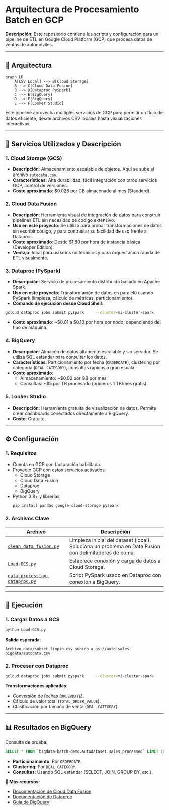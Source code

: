 # **Arquitectura de Procesamiento Batch en GCP**  

**Descripción**: Este repositorio contiene los scripts y configuración para un pipeline de ETL en Google Cloud Platform (GCP) que procesa datos de ventas de automóviles.  

---

## **📌 Arquitectura**  
```mermaid
graph LR
    A[CSV Local] --> B[Cloud Storage]
    B --> C[Cloud Data Fusion]
    B --> D[Dataproc PySpark]
    C --> E[BigQuery]
    D --> E[BigQuery]
    E --> F[Looker Studio]
```

Este pipeline aprovecha múltiples servicios de GCP para permitir un flujo de datos eficiente, desde archivos CSV locales hasta visualizaciones interactivas.  

---

## **🧰 Servicios Utilizados y Descripción**  

### **1. Cloud Storage (GCS)**  
- **Descripción**: Almacenamiento escalable de objetos. Aquí se sube el archivo `autodata.csv`.  
- **Características**: Alta durabilidad, fácil integración con otros servicios GCP, control de versiones.  
- **Costo aproximado**: $0.026 por GB almacenado al mes (Standard).  

### **2. Cloud Data Fusion**  
- **Descripción**: Herramienta visual de integración de datos para construir pipelines ETL sin necesidad de código extensivo.  
- **Uso en este proyecto**: Se utilizó para probar transformaciones de datos sin escribir código, y para contrastar su facilidad de uso frente a Dataproc.  
- **Costo aproximado**: Desde $1.80 por hora de instancia básica (Developer Edition).  
- **Ventaja**: Ideal para usuarios no técnicos y para orquestación rápida de ETL visualmente.  

### **3. Dataproc (PySpark)**  
- **Descripción**: Servicio de procesamiento distribuido basado en Apache Spark.  
- **Uso en este proyecto**: Transformación de datos en paralelo usando PySpark (limpieza, cálculo de métricas, particionamiento).  
- **Comando de ejecución desde Cloud Shell**:  
```bash
gcloud dataproc jobs submit pyspark     --cluster=mi-cluster-spark     --region=us-central1     --jars=gs://spark-lib/bigquery/spark-bigquery-with-dependencies_2.12-0.36.1.jar     --properties=spark.submit.deployMode=cluster     --service-account=dataproc-service-account@bigdata-batch-demo.iam.gserviceaccount.com     gs://auto-sales-bigdata/scripts/data_processing-dataproc.py
```
- **Costo aproximado**: ~$0.01 a $0.10 por hora por nodo, dependiendo del tipo de máquina.  

### **4. BigQuery**  
- **Descripción**: Almacén de datos altamente escalable y sin servidor. Se utiliza SQL estándar para consultar los datos.  
- **Características**: Particionamiento por fecha (`ORDERDATE`), clustering por categoría (`DEAL_CATEGORY`), consultas rápidas a gran escala.  
- **Costo aproximado**:  
  - Almacenamiento: ~$0.02 por GB por mes.  
  - Consultas: ~$5 por TB procesado (primeros 1 TB/mes gratis).  

### **5. Looker Studio**  
- **Descripción**: Herramienta gratuita de visualización de datos. Permite crear dashboards conectados directamente a BigQuery.  
- **Costo**: Gratuito.  

---

## **⚙️ Configuración**  

### **1. Requisitos**  
- Cuenta en GCP con facturación habilitada.  
- Proyecto GCP con estos servicios activados:  
  - Cloud Storage  
  - Cloud Data Fusion  
  - Dataproc  
  - BigQuery  
- Python 3.8+ y librerías:  
  ```bash
  pip install pandas google-cloud-storage pyspark
  ```

### **2. Archivos Clave**  
| Archivo | Descripción |  
|---------|-------------|  
| [`clean_data_fusion.py`](./clean_data_fusion.py) | Limpieza inicial del dataset (local). Soluciona un problema en Data Fusion con delimitadores de coma. |  
| [`Load-GCS.py`](./Load-GCS.py) | Establece conexión y carga de datos a Cloud Storage. |  
| [`data_processing-dataproc.py`](./data_processing-dataproc.py) | Script PySpark usado en Dataproc con conexión a BigQuery. |  

---

## **🚀 Ejecución**  

### **1. Cargar Datos a GCS**  
```bash
python Load-GCS.py
```
**Salida esperada**:  
```
Archivo data/subset_limpio.csv subido a gs://auto-sales-bigdata/autodata.csv
```

### **2. Procesar con Dataproc**  
```bash
gcloud dataproc jobs submit pyspark     --cluster=mi-cluster-spark     --region=us-central1     --jars=gs://spark-lib/bigquery/spark-bigquery-with-dependencies_2.12-0.36.1.jar     --properties=spark.submit.deployMode=cluster     --service-account=dataproc-service-account@bigdata-batch-demo.iam.gserviceaccount.com     gs://auto-sales-bigdata/scripts/data_processing-dataproc.py
```
**Transformaciones aplicadas**:  
- Conversión de fechas (`ORDERDATE`).  
- Cálculo de valor total (`TOTAL_ORDER_VALUE`).  
- Clasificación por tamaño de venta (`DEAL_CATEGORY`).  

---

## **📊 Resultados en BigQuery**  
Consulta de prueba:  
```sql
SELECT * FROM `bigdata-batch-demo.autodataset.sales_processed` LIMIT 10;
```
- **Particionamiento**: Por `ORDERDATE`.  
- **Clustering**: Por `DEAL_CATEGORY`.  
- **Consultas**: Usando SQL estándar (SELECT, JOIN, GROUP BY, etc.).  


**🔗 Más recursos**:  
- [Documentación de Cloud Data Fusion](https://cloud.google.com/data-fusion/docs)  
- [Documentación de Dataproc](https://cloud.google.com/dataproc)  
- [Guía de BigQuery](https://cloud.google.com/bigquery/docs)  
